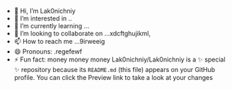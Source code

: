 - 👋 Hi, I’m Lak0nichniy
- 👀 I’m interested in ..
- 🌱 I’m currently learning ...
- 💞️ I’m looking to collaborate on ...xdcftghujikml,
- 📫 How to reach me ...9irweeig
- 😄 Pronouns: .regefewf
- ⚡ Fun fact: money money money
Lak0nichniy/Lak0nichniy is a ✨ special ✨ repository because its `README.md` (this file) appears on your GitHub profile.
You can click the Preview link to take a look at your changes

